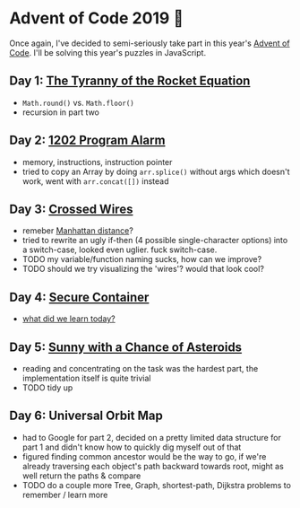 # Advent of Code 2019 🎄

Once again, I've decided to semi-seriously take part in this year's [Advent of Code](https://adventofcode.com/2019). I'll be solving this year's puzzles in JavaScript.

## Day 1: [The Tyranny of the Rocket Equation](https://adventofcode.com/2019/day/1)

- `Math.round()` vs. `Math.floor()`
- recursion in part two

## Day 2: [1202 Program Alarm](https://adventofcode.com/2019/day/2)

- memory, instructions, instruction pointer
- tried to copy an Array by doing `arr.splice()` without args which doesn't work, went with `arr.concat([])` instead

## Day 3: [Crossed Wires](https://adventofcode.com/2019/day/3)

- remeber [Manhattan distance](https://en.wikipedia.org/wiki/Taxicab_geometry)?
- tried to rewrite an ugly if-then (4 possible single-character options) into a switch-case, looked even uglier. fuck switch-case.
- TODO my variable/function naming sucks, how can we improve?
- TODO should we try visualizing the 'wires'? would that look cool?

## Day 4: [Secure Container](https://adventofcode.com/2019/day/4)

- [what  did we learn today?](https://www.youtube.com/watch?v=J6VjPM5CeWs)

## Day 5: [Sunny with a Chance of Asteroids](https://adventofcode.com/2019/day/5)

- reading and concentrating on the task was the hardest part, the implementation itself is quite trivial
- TODO tidy up

## Day 6: Universal Orbit Map

- had to Google for part 2, decided on a pretty limited data structure for part 1 and didn't know how to quickly dig myself out of that
- figured finding common ancestor would be the way to go, if we're already traversing each object's path backward towards root, might as well return the paths & compare
- TODO do a couple more Tree, Graph, shortest-path, Dijkstra problems to remember / learn more
